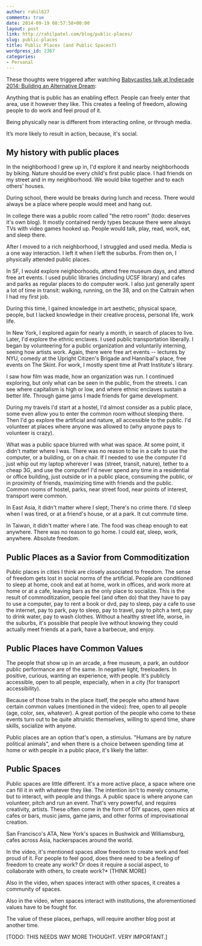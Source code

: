 ```yaml
---
author: rahil627
comments: true
date: 2014-09-19 08:57:58+00:00
layout: post
link: http://rahilpatel.com/blog/public-places/
slug: public-places
title: Public Places (and Public Spaces?)
wordpress_id: 2367
categories:
- Personal
---
```


These thoughts were triggered after watching [Babycastles talk at Indiecade 2014: Building an Alternative Dream](https://www.youtube.com/watch?v=EJMhcik7qx4):

Anything that is public has an enabling effect. People can freely enter that area, use it however they like. This creates a feeling of freedom, allowing people to do work and feel proud of it.

Being physically near is different from interacting online, or through media.

It’s more likely to result in action, because, it's social.



## My history with public places


In the neighborhood I grew up in, I'd explore it and nearby neighborhoods by biking. Nature should be every child's first public place. I had friends on my street and in my neighborhood. We would bike together and to each others' houses.

During school, there would be breaks during lunch and recess. There would always be a place where people would meet and hang out.

In college there was a public room called "the retro room" (todo: deserves it's own blog). It mostly contained nerdy types because there were always TVs with video games hooked up. People would talk, play, read, work, eat, and sleep there.

After I moved to a rich neighborhood, I struggled and used media. Media is a one way interaction. I left it when I left the suburbs. From then on, I physically attended public places.

In SF, I would explore neighborhoods, attend free museum days, and attend free art events. I used public libraries (including UCSF library) and cafes and parks as regular places to do computer work. I also just generally spent a lot of time in transit: walking, running, on the 38, and on the Caltrain when I had my first job.

During this time, I gained knowledge in art aesthetic, physical space, people, but I lacked knowledge in their creative process, personal life, work life.

In New York, I explored again for nearly a month, in search of places to live. Later, I'd explore the ethnic enclaves. I used public transportation liberally. I began by volunteering for a public organization and voluntarily interning, seeing how artists work. Again, there were free art events -- lectures by NYU, comedy at the Upright Citizen's Brigade and Hannibal's place, free events on The Skint. For work, I mostly spent time at Pratt Institute's library.

I saw how film was made, how an organization was run. I continued exploring, but only what can be seen in the public, from the streets. I can see where capitalism is high or low, and where ethnic enclaves sustain a better life. Through game jams I made friends for game development.

During my travels I'd start at a hostel, I'd almost consider as a public place, some even allow you to enter the common room without sleeping there. Then I'd go explore the artificial and nature, all accessible to the public. I'd volunteer at places where anyone was allowed to (why anyone pays to volunteer is crazy).

What was a public space blurred with what was space. At some point, it didn't matter where I was. There was no reason to be in a cafe to use the computer, or a building, or on a chair. If I needed to use the computer I'd just whip out my laptop wherever I was (street, transit, nature), tether to a cheap 3G, and use the computer! I'd never spend any time in a residential or office building, just outside or in a public place, consuming the public, or in proximity of friends, maximizing time with friends and the public. Common rooms of hostel, parks, near street food, near points of interest, transport were common.

In East Asia, it didn't matter where I slept; There's no crime there. I'd sleep when I was tired, or at a friend's house, or at a park. It cut commute time.

In Taiwan, it didn't matter where I ate. The food was cheap enough to eat anywhere. There was no reason to go home. I could eat, sleep, work, anywhere. Absolute freedom.



## Public Places as a Savior from Commoditization


Public places in cities I think are closely associated to freedom. The sense of freedom gets lost in social norms of the artificial. People are conditioned to sleep at home, cook and eat at home, work in offices, and work more at home or at a cafe, leaving bars as the only place to socialize. This is the result of commoditization, people feel (and often do) that they have to pay to use a computer, pay to rent a book or dvd, pay to sleep, pay a cafe to use the internet, pay to park, pay to sleep, pay to travel, pay to pitch a tent, pay to drink water, pay to wash clothes. Without a healthy street life, worse, in the suburbs, it's possible that people live without knowing they could actually meet friends at a park, have a barbecue, and enjoy.



## Public Places have Common Values


The people that show up in an arcade, a free museum, a park, an outdoor public performance are of the same. In negative light, freeloaders. In positive, curious, wanting an experience, with people. It's publicly accessible, open to all people, especially, when in a city (for transport accessibility).

Because of those traits in the place itself, the people who attend have certain common values (mentioned in the video): free, open to all people (age, color, sex, whatever). A great portion of the people who come to these events turn out to be quite altruistic themselves, willing to spend time, share skills, socialize with anyone.

Public places are an option that's open, a stimulus. "Humans are by nature political animals", and when there is a choice between spending time at home or with people in a public place, it's likely the latter.



## Public Spaces


Public spaces are little different. It's a more active place, a space where one can fill it in with whatever they like. The intention isn't to merely consume, but to interact, with people and things. A public space is where anyone can volunteer, pitch and run an event. That's very powerful, and requires creativity, artists. These often come in the form of DIY spaces, open mics at cafes or bars, music jams, game jams, and other forms of improvisational creation.

San Francisco's ATA, New York's spaces in Bushwick and Williamsburg, cafes across Asia, hackerspaces around the world.

In the video, it's mentioned spaces allow freedom to create work and feel proud of it. For people to feel good, does there need to be a feeling of freedom to create any work? Or does it require a social aspect, to collaborate with others, to create work?* (THINK MORE)

Also in the video, when spaces interact with other spaces, it creates a community of spaces.

Also in the video, when spaces interact with institutions, the aforementioned values have to be fought for.

The value of these places, perhaps, will require another blog post at another time.

[TODO: THIS NEEDS WAY MORE THOUGHT. VERY IMPORTANT.]
